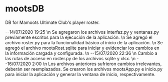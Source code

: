 # mootsDB
DB for Mamoots Ultimate Club's player roster.

--14/07/2020 19:25 \n
Se agregaron los archivos interfaz.py y ventanas.py previamente escritos para la ejecución de la aplicación. \n
Se agregó el archivo roster.py para la funcionalidad básico al inicio de la aplicación. \n
Se agregó el archivo mootsRost.sqlite para iniciar y evidenciar los cambios en la información cargada y configurada. \n 
--15/07/2020 22:36 \n
Cambio a las rutas de acceso en roster.py de los archivos sqlite y xlsx. \n
--16/07/2020 2:00 \n
Los archivos anteriores sufrieron cambios irrelevantes, deberán ser reemplazados.
Se crearon los archivos mootsApp.py e inicio.py para iniciar la aplicación y generar la ventana de inicio, respectivamente.